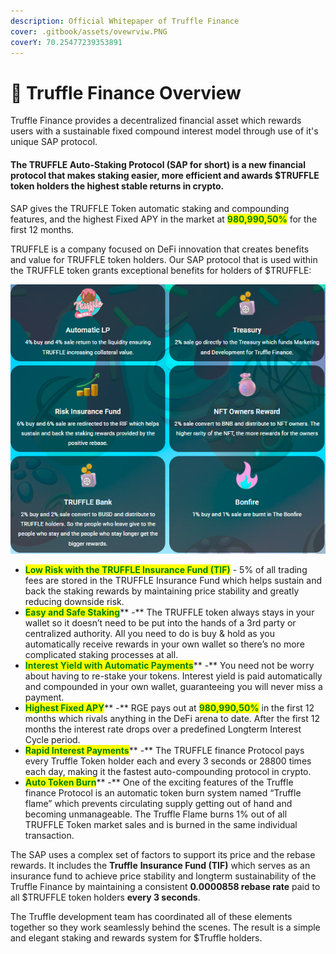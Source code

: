 ```yaml
---
description: Official Whitepaper of Truffle Finance
cover: .gitbook/assets/ovewrviw.PNG
coverY: 70.25477239353891
---
```


# 📌 Truffle Finance Overview

Truffle Finance provides a decentralized financial asset which rewards users with a sustainable fixed compound interest model through use of it's unique SAP protocol.

#### The TRUFFLE Auto-Staking Protocol (SAP for short) is a new financial protocol that makes staking easier, more efficient and awards $TRUFFLE  token holders the highest stable returns in crypto.

SAP gives the TRUFFLE Token automatic staking and compounding features, and the highest Fixed APY in the market at <mark style="color:green;">**980,990,50%**</mark> for the first 12 months.

TRUFFLE is a company focused on DeFi innovation that creates benefits and value for TRUFFLE token holders. Our SAP protocol that is used within the TRUFFLE token grants exceptional benefits for holders of $TRUFFLE:&#x20;

![](.gitbook/assets/trfuufle.PNG)

* <mark style="color:green;">**Low Risk with the TRUFFLE Insurance Fund (TIF)**</mark> - 5% of all trading fees are stored in the TRUFFLE Insurance Fund which helps sustain and back the staking rewards by maintaining price stability and greatly reducing downside risk.&#x20;
* <mark style="color:green;">**Easy and Safe Staking**</mark>** -**  The TRUFFLE token always stays in your wallet so it doesn’t need to be put into the hands of a 3rd party or centralized authority. All you need to do is buy & hold as you automatically receive rewards in your own wallet so there’s no more complicated staking processes at all.&#x20;
* <mark style="color:green;">**Interest Yield with Automatic Payments**</mark>** -** You need not be worry about having to re-stake your tokens. Interest yield is paid automatically and compounded in your own wallet, guaranteeing you will never miss a payment.&#x20;
* <mark style="color:green;">**Highest Fixed APY**</mark>** -** RGE pays out at <mark style="color:green;">**980,990,50%**</mark> in the first 12 months which rivals anything in the DeFi arena to date. After the first 12 months the interest rate drops over a predefined Longterm Interest Cycle period.
* <mark style="color:green;">**Rapid Interest Payments**</mark>** -** The TRUFFLE finance Protocol pays every Truffle Token holder each and every 3 seconds  or 28800 times each day, making it the fastest auto-compounding protocol in crypto.&#x20;
* <mark style="color:green;">**Auto Token Burn**</mark>** -** One of the exciting features of the Truffle finance Protocol is an automatic token burn system named “Truffle flame” which prevents circulating supply getting out of hand and becoming unmanageable. The Truffle Flame burns 1% out of all TRUFFLE Token market sales and is burned in the same individual transaction.

The SAP uses a complex set of factors to support its price and the rebase rewards. It includes the **Truffle**  **Insurance Fund (TIF)** which serves as an insurance fund to achieve price stability and longterm sustainability of the Truffle Finance  by maintaining a consistent **0.0000858 rebase rate** paid to all $TRUFFLE token holders **every 3 seconds**.&#x20;

The Truffle development team has coordinated all of these elements together so they work seamlessly behind the scenes. The result is a simple and elegant staking and rewards system for $Truffle holders. &#x20;
